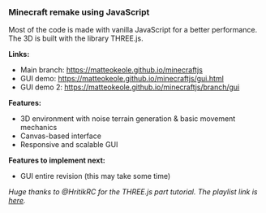### Minecraft remake using JavaScript

Most of the code is made with vanilla JavaScript for a better performance.  
The 3D is built with the library THREE.js.  

**Links:**
- Main branch: <https://matteokeole.github.io/minecraftjs>
- GUI demo: <https://matteokeole.github.io/minecraftjs/gui.html>
- GUI demo 2: <https://matteokeole.github.io/minecraftjs/branch/gui>	

**Features:**
+ 3D environment with noise terrain generation & basic movement mechanics
+ Canvas-based interface
+ Responsive and scalable GUI

**Features to implement next:**
+ GUI entire revision (this may take some time)

*Huge thanks to @HritikRC for the THREE.js part tutorial. The playlist link is [here](https://www.youtube.com/playlist?list=PLEtXCX1lakbhq_01JKJILx90wLfdwrJig).*